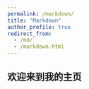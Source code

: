 ```yaml
---
permalink: /markdown/
title: "Markdown"
author_profile: true
redirect_from: 
  - /md/
  - /markdown.html
---
```


## 欢迎来到我的主页



